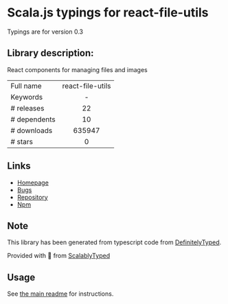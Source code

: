 
# Scala.js typings for react-file-utils

Typings are for version 0.3

## Library description:
React components for managing files and images

|                    |                 |
| ------------------ | :-------------: |
| Full name          | react-file-utils |
| Keywords           | - |
| # releases         | 22 |
| # dependents       | 10 |
| # downloads        | 635947 |
| # stars            | 0 |

## Links
- [Homepage](https://github.com/GetStream/react-file-utils#readme)
- [Bugs](https://github.com/GetStream/react-file-utils/issues)
- [Repository](https://github.com/GetStream/react-file-utils)
- [Npm](https://www.npmjs.com/package/react-file-utils)
    


## Note
This library has been generated from typescript code from [DefinitelyTyped](https://definitelytyped.org).

Provided with :purple_heart: from [ScalablyTyped](https://github.com/oyvindberg/ScalablyTyped)

## Usage
See [the main readme](../../readme.md) for instructions.


